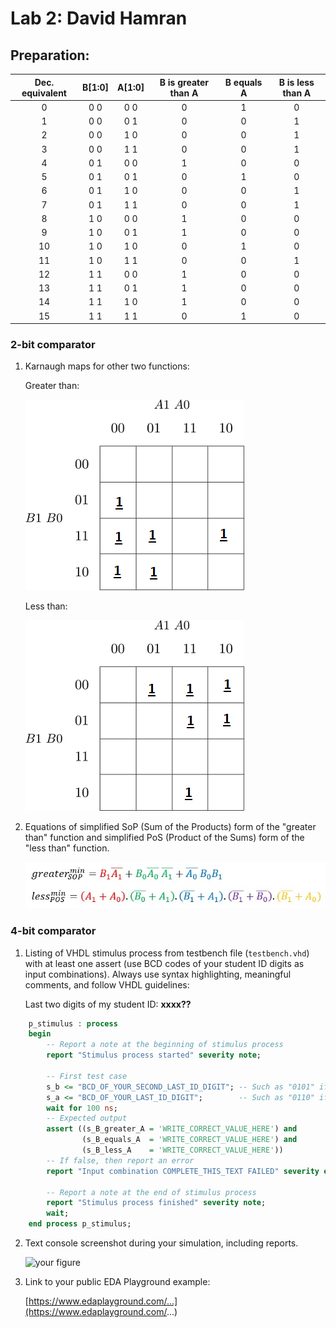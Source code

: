 # Lab 2: David Hamran

## Preparation:

| **Dec. equivalent** | **B[1:0]** | **A[1:0]** | **B is greater than A** | **B equals A** | **B is less than A** |
  | :-: | :-: | :-: | :-: | :-: | :-: |
  |  0 | 0 0 | 0 0 | 0 | 1 | 0 |
  |  1 | 0 0 | 0 1 | 0 | 0 | 1 |
  |  2 | 0 0 | 1 0 | 0 | 0 | 1 |
  |  3 | 0 0 | 1 1 | 0 | 0 | 1 |
  |  4 | 0 1 | 0 0 | 1 | 0 | 0 |
  |  5 | 0 1 | 0 1 | 0 | 1 | 0 |
  |  6 | 0 1 | 1 0 | 0 | 0 | 1 |
  |  7 | 0 1 | 1 1 | 0 | 0 | 1 |
  |  8 | 1 0 | 0 0 | 1 | 0 | 0 |
  |  9 | 1 0 | 0 1 | 1 | 0 | 0 |
  | 10 | 1 0 | 1 0 | 0 | 1 | 0 |
  | 11 | 1 0 | 1 1 | 0 | 0 | 1 |
  | 12 | 1 1 | 0 0 | 1 | 0 | 0 |
  | 13 | 1 1 | 0 1 | 1 | 0 | 0 |
  | 14 | 1 1 | 1 0 | 1 | 0 | 0 |
  | 15 | 1 1 | 1 1 | 0 | 1 | 0 |




### 2-bit comparator

1. Karnaugh maps for other two functions:

   Greater than:

   ![K-maps](images/kmap_greater.png)

   Less than:

   ![K-maps](images/kmap_less.png)

2. Equations of simplified SoP (Sum of the Products) form of the "greater than" function and simplified PoS (Product of the Sums) form of the "less than" function.

   ![Logic functions](images/equations.jpg)

### 4-bit comparator

1. Listing of VHDL stimulus process from testbench file (`testbench.vhd`) with at least one assert (use BCD codes of your student ID digits as input combinations). Always use syntax highlighting, meaningful comments, and follow VHDL guidelines:

   Last two digits of my student ID: **xxxx??**

```vhdl
    p_stimulus : process
    begin
        -- Report a note at the beginning of stimulus process
        report "Stimulus process started" severity note;

        -- First test case
        s_b <= "BCD_OF_YOUR_SECOND_LAST_ID_DIGIT"; -- Such as "0101" if ID = xxxx56
        s_a <= "BCD_OF_YOUR_LAST_ID_DIGIT";        -- Such as "0110" if ID = xxxx56
        wait for 100 ns;
        -- Expected output
        assert ((s_B_greater_A = 'WRITE_CORRECT_VALUE_HERE') and
                (s_B_equals_A  = 'WRITE_CORRECT_VALUE_HERE') and
                (s_B_less_A    = 'WRITE_CORRECT_VALUE_HERE'))
        -- If false, then report an error
        report "Input combination COMPLETE_THIS_TEXT FAILED" severity error;

        -- Report a note at the end of stimulus process
        report "Stimulus process finished" severity note;
        wait;
    end process p_stimulus;
```

2. Text console screenshot during your simulation, including reports.

   ![your figure]()

3. Link to your public EDA Playground example:

   [https://www.edaplayground.com/...](https://www.edaplayground.com/...)
